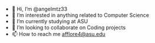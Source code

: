 - 👋 Hi, I’m @angelmtz33
- 👀 I’m interested in anything related to Computer Science
- 🌱 I’m currently studying at ASU
- 💞️ I’m looking to collaborate on Coding projects
- 📫 How to reach me afflore4@asu.edu

<!---
angelmtz33/angelmtz33 is a ✨ special ✨ repository because its `README.md` (this file) appears on your GitHub profile.
You can click the Preview link to take a look at your changes.
--->
